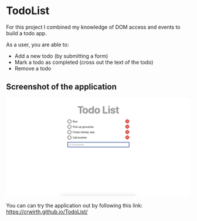 # TodoList

For this project I combined my knowledge of DOM access and events to build a todo app.

As a user, you are able to:
- Add a new todo (by submitting a form)
- Mark a todo as completed (cross out the text of the todo)
- Remove a todo

## Screenshot of the application
![Image of application](https://github.com/crwirth/TodoList/blob/master/Screen%20Shot%202020-02-10%20at%2012.55.04%20PM.png)

You can can try the application out by following this link:
https://crwirth.github.io/TodoList/
